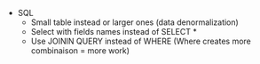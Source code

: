 - SQL
  - Small table instead or larger ones (data denormalization)
  - Select with fields names instead of SELECT *
  - Use JOININ QUERY instead of WHERE (Where creates more combinaison = more work)
